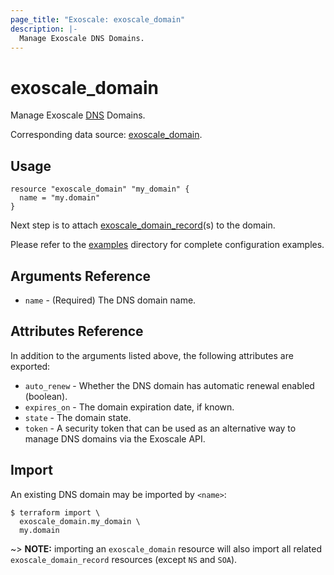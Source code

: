 ```yaml
---
page_title: "Exoscale: exoscale_domain"
description: |-
  Manage Exoscale DNS Domains.
---
```


# exoscale\_domain

Manage Exoscale [DNS](https://community.exoscale.com/documentation/dns/) Domains.

Corresponding data source: [exoscale_domain](../data-sources/domain.md).


## Usage

```hcl
resource "exoscale_domain" "my_domain" {
  name = "my.domain"
}
```

Next step is to attach [exoscale_domain_record](./domain_record.md)(s) to the domain.

Please refer to the [examples](https://github.com/exoscale/terraform-provider-exoscale/tree/master/examples/)
directory for complete configuration examples.


## Arguments Reference

* `name` - (Required) The DNS domain name.


## Attributes Reference

In addition to the arguments listed above, the following attributes are exported:

* `auto_renew` - Whether the DNS domain has automatic renewal enabled (boolean).
* `expires_on` - The domain expiration date, if known.
* `state` - The domain state.
* `token` - A security token that can be used as an alternative way to manage DNS domains via the Exoscale API.


## Import

An existing DNS domain may be imported by `<name>`:

```console
$ terraform import \
  exoscale_domain.my_domain \
  my.domain
```

~> **NOTE:** importing an `exoscale_domain` resource will also import all related `exoscale_domain_record` resources (except `NS` and `SOA`).
